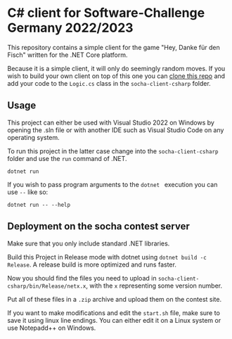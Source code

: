 # C# client for Software-Challenge Germany 2022/2023

This repository contains a simple client for the game "Hey, Danke für den Fisch" written for the .NET Core platform.

Because it is a simple client, it will only do seemingly random moves. If you wish to build your own client on top of this one you can [clone this repo](https://docs.github.com/en/repositories/creating-and-managing-repositories/cloning-a-repository) and add your code to the `Logic.cs` class in the `socha-client-csharp` folder.

## Usage

This project can either be used with Visual Studio 2022 on Windows by opening the .sln file or with another IDE such as Visual Studio Code on any operating system.

To run this project in the latter case change into the `socha-client-csharp` folder and use the `run` command of .NET.

```dotnet run```

If you wish to pass program arguments to the `dotnet ` execution you can use `--` like so:

```dotnet run -- --help```

## Deployment on the socha contest server

Make sure that you only include standard .NET libraries.

Build this Project in Release mode with dotnet using `dotnet build -c Release`.
A release build is more optimized and runs faster.

Now you should find the files you need to upload in `socha-client-csharp/bin/Release/netx.x`, with the `x` representing some version number.

Put all of these files in a `.zip` archive and upload them on the contest site.


If you want to make modifications and edit the `start.sh` file, make sure to save it using linux line endings.
You can either edit it on a Linux system or use Notepadd++ on Windows.
